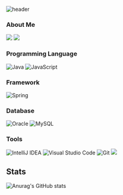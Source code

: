 ![header](https://capsule-render.vercel.app/api?type=waving&color=timeGradient&height=200&section=header&text=minjae%20lee&fontSize=70)
### About Me

<p>
<a href="https://toywar94.com" target="_blank"><img src="https://img.shields.io/badge/About Me-0A66C2?style=flat-square"/></a>
<a href="https://blog.naver.com/toywar94" target="_blank"><img src="https://img.shields.io/badge/MyBlog-1DA1F2?style=flat-square"/></a>
</p>

### Programming Language
<p>
<img alt="Java" src="https://img.shields.io/badge/java-%23ED8B00.svg?style=flat-square&logo=java&logoColor=white"/>
<img alt="JavaScript" src="https://img.shields.io/badge/javascript-%23323330.svg?style=flat-square&logo=javascript&logoColor=%23F7DF1E"/>
</p>

### Framework
<img alt="Spring" src="https://img.shields.io/badge/spring-%236DB33F.svg?style=flat-square&logo=spring&logoColor=white"/>

### Database

<p>
<img alt="Oracle" src ="https://img.shields.io/badge/oracle-%23F00000.svg?style=flat-square&logo=oracle&logoColor=white" />
<img alt="MySQL" src="https://img.shields.io/badge/mysql-%2300f.svg?style=flat-square&logo=mysql&logoColor=white"/>
</p>

### Tools
<p>
<img alt="IntelliJ IDEA" src="https://img.shields.io/badge/IntelliJIDEA-000000.svg?style=flat-square&logo=intellij-idea&logoColor=white"/>
<img alt="Visual Studio Code" src="https://img.shields.io/badge/Visual Studio Code-0078d7.svg?style=flat-square&logo=visual-studio-code&logoColor=white"/>
<img alt="Git" src="https://img.shields.io/badge/git-%23F05033.svg?style=flat-square&logo=git&logoColor=white"/>
<img src="https://img.shields.io/badge/Android-3DDC84?style=flat-square&logo=Android&logoColor=white"/>
</p>

## Stats
![Anurag's GitHub stats](https://github-readme-stats.vercel.app/api?username=toywar94&show_icons=true&theme=radical)

<!--
**toywar94/toywar94** is a ✨ _special_ ✨ repository because its `README.md` (this file) appears on your GitHub profile.

Here are some ideas to get you started:

- 🔭 I’m currently working on ...
- 🌱 I’m currently learning ...
- 👯 I’m looking to collaborate on ...
- 🤔 I’m looking for help with ...
- 💬 Ask me about ...
- 📫 How to reach me: ...
- 😄 Pronouns: ...
- ⚡ Fun fact: ...
-->
